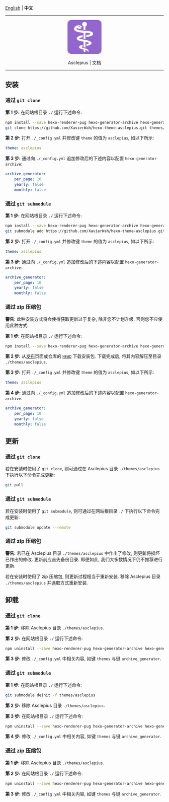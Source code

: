 [English](document.md) | **中文**

---



<div align=center>
    <img src="resources/logo_animated.svg" width="108" alt="logo" />
    <p>Asclepius | 文档</p>
</div>



---

## 安装

### 通过 `git clone`

**第 1 步:** 在网站根目录 `./` 运行下述命令: 

``` bash
npm install --save hexo-renderer-pug hexo-generator-archive hexo-generator-feed hexo-generator-sitemap
git clone https://github.com/XavierWah/hexo-theme-asclepius.git themes/asclepius
```

**第 2 步:** 打开 `./_config.yml` 并修改键 `theme` 的值为 `asclepius`, 如以下所示: 

```yaml
theme: asclepius
```

**第 3 步:** 通过向 `./_config.yml` 追加修改后的下述内容以配置 `hexo-generator-archive`: 

``` yaml
archive_generator:
    per_page: 10
    yearly: false
    monthly: false
```

### 通过 `git submodule`

**第 1 步:** 在网站根目录 `./` 运行下述命令: 

``` bash
npm install --save hexo-renderer-pug hexo-generator-archive hexo-generator-feed hexo-generator-sitemap
git submodule add https://github.com/XavierWah/hexo-theme-asclepius.git themes/asclepius
```

**第 2 步:** 打开 `./_config.yml` 并修改键 `theme` 的值为 `asclepius`, 如以下所示: 

```yaml
theme: asclepius
```

**第 3 步:** 通过向 `./_config.yml` 追加修改后的下述内容以配置 `hexo-generator-archive`: 

``` yaml
archive_generator:
    per_page: 10
    yearly: false
    monthly: false
```

### 通过 zip 压缩包

**警告**: 此种安装方式将会使得获取更新过于复杂, 除非您不计划升级, 否则您不应使用此种方式. 

**第 1 步:** 在网站根目录 `./` 运行下述命令: 

``` bash
npm install --save hexo-renderer-pug hexo-generator-archive hexo-generator-feed hexo-generator-sitemap
```

**第 2 步:** 从[发布](https://github.com/XavierWah/hexo-theme-asclepius/releases)页面或仓库的 [`HEAD`](https://github.com/XavierWah/hexo-theme-asclepius/archive/refs/heads/master.zip) 下载安装包. 下载完成后, 将其内容解压至目录 `./themes/asclepius`. 

**第 3 步:** 打开 `./_config.yml` 并修改键 `theme` 的值为 `asclepius`, 如以下所示: 

```yaml
theme: asclepius
```

**第 4 步:** 通过向 `./_config.yml` 追加修改后的下述内容以配置 `hexo-generator-archive`: 

``` yaml
archive_generator:
    per_page: 10
    yearly: false
    monthly: false
```

## 更新

### 通过 `git clone`

若在安装时使用了 `git clone`, 则可通过在 Asclepius 目录 `./themes/asclepius` 下执行以下命令完成更新: 

``` bash
git pull
```

### 通过 `git submodule`

若在安装时使用了 `git submodule`, 则可通过在网站根目录 `./` 下执行以下命令完成更新: 

``` bash
git submodule update --remote
```

### 通过 zip 压缩包

**警告:** 若已在 Asclepius 目录 `./themes/asclepius` 中作出了修改, 则更新将损坏已作出的修改. 更新前应首先备份目录. 即便如此, 我们大多数情况下仍不推荐进行更新. 

若在安装时使用了 zip 压缩包, 则更新过程相当于重新安装. 移除 Asclepius 目录 `./themes/asclepius` 并选取方式重新安装. 

## 卸载

### 通过 `git clone`

**第 1 步:** 移除 Asclepius 目录 `./themes/asclepius`. 

**第 2 步:** 在网站根目录 `./` 运行下述命令: 

``` bash
npm uninstall --save hexo-renderer-pug hexo-generator-archive hexo-generator-feed hexo-generator-sitemap
```

**第 3 步:** 修改 `./_config.yml` 中相关内容, 如键 `themes` 与键 `archive_generator`. 

### 通过 `git submodule`

**第 1 步:** 在网站根目录 `./` 运行下述命令: 

``` bash
git submodule deinit -f themes/asclepius
```

**第 2 步:** 移除 Asclepius 目录 `./themes/asclepius`. 

**第 3 步:** 在网站根目录 `./` 运行下述命令: 

``` bash
npm uninstall --save hexo-renderer-pug hexo-generator-archive hexo-generator-feed hexo-generator-sitemap
```

**第 4 步:** 修改 `./_config.yml` 中相关内容, 如键 `themes` 与键 `archive_generator`. 

### 通过 zip 压缩包

**第 1 步:** 移除 Asclepius 目录 `./themes/asclepius`. 

**第 2 步:** 在网站根目录 `./` 运行下述命令: 

``` bash
npm uninstall --save hexo-renderer-pug hexo-generator-archive hexo-generator-feed hexo-generator-sitemap
```

**第 3 步:** 修改 `./_config.yml` 中相关内容, 如键 `themes` 与键 `archive_generator`. 
